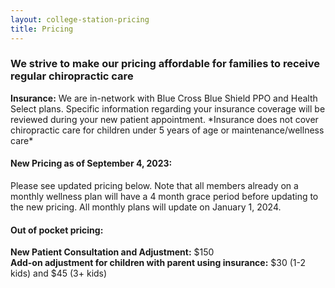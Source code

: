 ```yaml
---
layout: college-station-pricing
title: Pricing
---
```


### We strive to make our pricing affordable for families to receive regular chiropractic care

**Insurance:** We are in-network with Blue Cross Blue Shield PPO and Health Select plans.  Specific information regarding your insurance coverage will be reviewed during your new patient appointment.  \*Insurance does not cover chiropractic care for children under 5 years of age or maintenance/wellness care\*

#### New Pricing as of September 4, 2023:

Please see updated pricing below.  Note that all members already on a monthly wellness plan will have a 4 month grace period before updating to the new pricing.  All monthly plans will update on January 1, 2024.

#### Out of pocket pricing:

**New Patient Consultation and Adjustment:** $150\
**Add-on adjustment for children with parent using insurance:** $30 (1-2 kids) and $45 (3+ kids)
